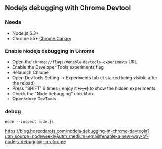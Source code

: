 ## Nodejs debugging with Chrome Devtool

### Needs

- Node.js 6.3+
- Chrome 55+ [Chrome Canary](https://www.google.com/intl/en/chrome/browser/canary.html)

### Enable Nodejs debugging in Chrome

- Open the `chrome://flags/#enable-devtools-experiments` URL
- Enable the Developer Tools experiments flag
- Relaunch Chrome
- Open DevTools Setting -> Experiments tab (it started being visible after the reload)
- Press "SHIFT" 6 times ( enjoy it  ~~~~(>_<)~~~~  to show the hidden experiments
- Check the "Node debugging" checkbox
- Open/close DevTools

### debug

`node --inspect node.js`

https://blog.hospodarets.com/nodejs-debugging-in-chrome-devtools?utm_source=nodeweekly&utm_medium=email#enable-a-new-way-of-nodejs-debugging-in-chrome
